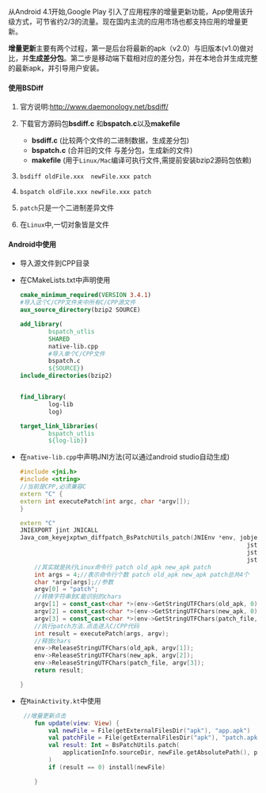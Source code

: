 从Android 4.1开始,Google Play 引入了应用程序的增量更新功能，App使用该升级方式，可节省约2/3的流量。现在国内主流的应用市场也都支持应用的增量更新。

**增量更新**主要有两个过程，第一是后台将最新的apk（v2.0）与旧版本(v1.0)做对比，并**生成差分包**。第二步是移动端下载相对应的差分包，并在本地合并生成完整的最新apk，并引导用户安装。

#### 使用BSDiff

1. 官方说明:http://www.daemonology.net/bsdiff/
2. 下载官方源码包**bsdiff.c** 和**bspatch.c**以及**makefile**

   - **bsdiff.c** (比较两个文件的二进制数据，生成差分包)
   - **bspatch.c** (合并旧的文件 与差分包，生成新的文件)
   - **makefile** (用于`Linux/Mac`编译可执行文件,需提前安装bzip2源码包依赖)
3. `bsdiff oldFile.xxx  newFile.xxx patch`
4. `bspatch oldFile.xxx newFile.xxx patch`
5. `patch`只是一个二进制差异文件
6. 在`Linux`中,一切对象皆是文件

#### Android中使用

- 导入源文件到CPP目录

- 在CMakeLists.txt中声明使用

  ```cmake
  cmake_minimum_required(VERSION 3.4.1)
  #导入这个C/CPP文件夹中所有C/CPP源文件
  aux_source_directory(bzip2 SOURCE)
  
  add_library(
          bspatch_utlis
          SHARED
          native-lib.cpp
          #导入单个C/CPP文件
          bspatch.c
          ${SOURCE})
  include_directories(bzip2)
  
  
  find_library(
          log-lib
          log)
  
  target_link_libraries(
          bspatch_utlis
          ${log-lib})
  ```

  

- 在`native-lib.cpp`中声明JNI方法(可以通过android studio自动生成)

  ```cpp
  #include <jni.h>
  #include <string>
  //当前是CPP,必须兼容C
  extern "C" {
  extern int executePatch(int argc, char *argv[]);
  }
  
  extern "C"
  JNIEXPORT jint JNICALL
  Java_com_keyejxptwn_diffpatch_BsPatchUtils_patch(JNIEnv *env, jobject thiz,
                                                                  jstring old_apk,
                                                                  jstring new_apk,
                                                                  jstring patch_file) {
      //其实就是执行Linux命令行 patch old_apk new_apk patch
      int args = 4;//表示命令行个数 patch old_apk new_apk patch总共4个
      char *argv[args];//参数
      argv[0] = "patch";
      //转换字符串到C能识别的chars
      argv[1] = const_cast<char *>(env->GetStringUTFChars(old_apk, 0));
      argv[2] = const_cast<char *>(env->GetStringUTFChars(new_apk, 0));
      argv[3] = const_cast<char *>(env->GetStringUTFChars(patch_file, 0));
      //执行patch方法.点击进入C/CPP代码
      int result = executePatch(args, argv);
      //释放chars
      env->ReleaseStringUTFChars(old_apk, argv[1]);
      env->ReleaseStringUTFChars(new_apk, argv[2]);
      env->ReleaseStringUTFChars(patch_file, argv[3]);
      return result;
  
  }
  ```

  

- 在`MainActivity.kt`中使用

  ```kotlin
   //增量更新点击
      fun update(view: View) {
          val newFile = File(getExternalFilesDir("apk"), "app.apk")
          val patchFile = File(getExternalFilesDir("apk"), "patch.apk")
          val result: Int = BsPatchUtils.patch(
              applicationInfo.sourceDir, newFile.getAbsolutePath(), patchFile.getAbsolutePath()
          )
          if (result == 0) install(newFile)
  
      }
  ```

  
